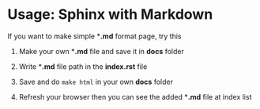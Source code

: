 # Usage: Sphinx with Markdown

If you want to make simple ***.md** format page, try this

1. Make your own ***.md** file and save it in **docs** folder

2. Write ***.md** file path in the **index.rst** file

3. Save and do `make html` in your own **docs** folder 

4. Refresh your browser then you can see the added ***.md** file at index list

   

   

   